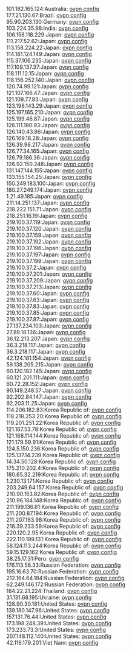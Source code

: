 101.182.165.124:Australia: [ovpn config](vpn/101_182_165_124.ovpn)  
177.21.130.67:Brazil: [ovpn config](vpn/177_21_130_67.ovpn)  
95.90.203.130:Germany: [ovpn config](vpn/95_90_203_130.ovpn)  
103.224.35.98:India: [ovpn config](vpn/103_224_35_98.ovpn)  
106.158.118.229:Japan: [ovpn config](vpn/106_158_118_229.ovpn)  
111.217.52.62:Japan: [ovpn config](vpn/111_217_52_62.ovpn)  
113.158.224.22:Japan: [ovpn config](vpn/113_158_224_22.ovpn)  
114.181.124.149:Japan: [ovpn config](vpn/114_181_124_149.ovpn)  
115.37.106.235:Japan: [ovpn config](vpn/115_37_106_235.ovpn)  
117.109.137.37:Japan: [ovpn config](vpn/117_109_137_37.ovpn)  
118.111.12.15:Japan: [ovpn config](vpn/118_111_12_15.ovpn)  
118.156.252.140:Japan: [ovpn config](vpn/118_156_252_140.ovpn)  
120.74.99.121:Japan: [ovpn config](vpn/120_74_99_121.ovpn)  
121.107.166.47:Japan: [ovpn config](vpn/121_107_166_47.ovpn)  
121.109.77.83:Japan: [ovpn config](vpn/121_109_77_83.ovpn)  
123.198.143.29:Japan: [ovpn config](vpn/123_198_143_29.ovpn)  
125.197.165.210:Japan: [ovpn config](vpn/125_197_165_210.ovpn)  
125.199.46.87:Japan: [ovpn config](vpn/125_199_46_87.ovpn)  
126.111.180.93:Japan: [ovpn config](vpn/126_111_180_93.ovpn)  
126.140.43.86:Japan: [ovpn config](vpn/126_140_43_86.ovpn)  
126.169.18.28:Japan: [ovpn config](vpn/126_169_18_28.ovpn)  
126.39.98.217:Japan: [ovpn config](vpn/126_39_98_217.ovpn)  
126.77.34.165:Japan: [ovpn config](vpn/126_77_34_165.ovpn)  
126.79.186.36:Japan: [ovpn config](vpn/126_79_186_36.ovpn)  
126.92.150.248:Japan: [ovpn config](vpn/126_92_150_248.ovpn)  
131.147.144.155:Japan: [ovpn config](vpn/131_147_144_155.ovpn)  
133.155.154.25:Japan: [ovpn config](vpn/133_155_154_25.ovpn)  
150.249.183.100:Japan: [ovpn config](vpn/150_249_183_100.ovpn)  
180.27.249.174:Japan: [ovpn config](vpn/180_27_249_174.ovpn)  
1.21.49.185:Japan: [ovpn config](vpn/1_21_49_185.ovpn)  
211.14.251.137:Japan: [ovpn config](vpn/211_14_251_137.ovpn)  
218.222.151.71:Japan: [ovpn config](vpn/218_222_151_71.ovpn)  
218.251.16.19:Japan: [ovpn config](vpn/218_251_16_19.ovpn)  
219.100.37.119:Japan: [ovpn config](vpn/219_100_37_119.ovpn)  
219.100.37.120:Japan: [ovpn config](vpn/219_100_37_120.ovpn)  
219.100.37.159:Japan: [ovpn config](vpn/219_100_37_159.ovpn)  
219.100.37.192:Japan: [ovpn config](vpn/219_100_37_192.ovpn)  
219.100.37.196:Japan: [ovpn config](vpn/219_100_37_196.ovpn)  
219.100.37.197:Japan: [ovpn config](vpn/219_100_37_197.ovpn)  
219.100.37.199:Japan: [ovpn config](vpn/219_100_37_199.ovpn)  
219.100.37.2:Japan: [ovpn config](vpn/219_100_37_2.ovpn)  
219.100.37.201:Japan: [ovpn config](vpn/219_100_37_201.ovpn)  
219.100.37.209:Japan: [ovpn config](vpn/219_100_37_209.ovpn)  
219.100.37.213:Japan: [ovpn config](vpn/219_100_37_213.ovpn)  
219.100.37.60:Japan: [ovpn config](vpn/219_100_37_60.ovpn)  
219.100.37.63:Japan: [ovpn config](vpn/219_100_37_63.ovpn)  
219.100.37.83:Japan: [ovpn config](vpn/219_100_37_83.ovpn)  
219.100.37.85:Japan: [ovpn config](vpn/219_100_37_85.ovpn)  
219.100.37.87:Japan: [ovpn config](vpn/219_100_37_87.ovpn)  
27.137.234.103:Japan: [ovpn config](vpn/27_137_234_103.ovpn)  
27.89.18.136:Japan: [ovpn config](vpn/27_89_18_136.ovpn)  
36.12.213.207:Japan: [ovpn config](vpn/36_12_213_207.ovpn)  
36.3.218.117:Japan: [ovpn config](vpn/36_3_218_117.ovpn)  
36.3.218.117:Japan: [ovpn config](vpn/36_3_218_117.ovpn)  
42.124.181.154:Japan: [ovpn config](vpn/42_124_181_154.ovpn)  
59.138.205.215:Japan: [ovpn config](vpn/59_138_205_215.ovpn)  
60.120.182.145:Japan: [ovpn config](vpn/60_120_182_145.ovpn)  
60.121.201.111:Japan: [ovpn config](vpn/60_121_201_111.ovpn)  
60.72.28.152:Japan: [ovpn config](vpn/60_72_28_152.ovpn)  
90.149.248.57:Japan: [ovpn config](vpn/90_149_248_57.ovpn)  
92.202.84.147:Japan: [ovpn config](vpn/92_202_84_147.ovpn)  
92.203.11.25:Japan: [ovpn config](vpn/92_203_11_25.ovpn)  
114.206.182.83:Korea Republic of: [ovpn config](vpn/114_206_182_83.ovpn)  
118.218.253.20:Korea Republic of: [ovpn config](vpn/118_218_253_20.ovpn)  
119.201.251.22:Korea Republic of: [ovpn config](vpn/119_201_251_22.ovpn)  
121.167.53.78:Korea Republic of: [ovpn config](vpn/121_167_53_78.ovpn)  
121.168.114.144:Korea Republic of: [ovpn config](vpn/121_168_114_144.ovpn)  
121.179.59.91:Korea Republic of: [ovpn config](vpn/121_179_59_91.ovpn)  
124.5.150.236:Korea Republic of: [ovpn config](vpn/124_5_150_236.ovpn)  
125.137.14.239:Korea Republic of: [ovpn config](vpn/125_137_14_239.ovpn)  
14.34.50.128:Korea Republic of: [ovpn config](vpn/14_34_50_128.ovpn)  
175.210.202.4:Korea Republic of: [ovpn config](vpn/175_210_202_4.ovpn)  
180.65.32.219:Korea Republic of: [ovpn config](vpn/180_65_32_219.ovpn)  
1.230.13.171:Korea Republic of: [ovpn config](vpn/1_230_13_171.ovpn)  
203.249.64.157:Korea Republic of: [ovpn config](vpn/203_249_64_157.ovpn)  
210.90.153.82:Korea Republic of: [ovpn config](vpn/210_90_153_82.ovpn)  
210.96.184.148:Korea Republic of: [ovpn config](vpn/210_96_184_148.ovpn)  
211.199.136.61:Korea Republic of: [ovpn config](vpn/211_199_136_61.ovpn)  
211.200.87.194:Korea Republic of: [ovpn config](vpn/211_200_87_194.ovpn)  
211.207.163.98:Korea Republic of: [ovpn config](vpn/211_207_163_98.ovpn)  
218.39.233.59:Korea Republic of: [ovpn config](vpn/218_39_233_59.ovpn)  
220.120.2.95:Korea Republic of: [ovpn config](vpn/220_120_2_95.ovpn)  
222.110.199.131:Korea Republic of: [ovpn config](vpn/222_110_199_131.ovpn)  
58.124.113.244:Korea Republic of: [ovpn config](vpn/58_124_113_244.ovpn)  
59.15.129.162:Korea Republic of: [ovpn config](vpn/59_15_129_162.ovpn)  
38.25.17.31:Peru: [ovpn config](vpn/38_25_17_31.ovpn)  
176.113.58.33:Russian Federation: [ovpn config](vpn/176_113_58_33.ovpn)  
195.16.63.70:Russian Federation: [ovpn config](vpn/195_16_63_70.ovpn)  
212.164.64.184:Russian Federation: [ovpn config](vpn/212_164_64_184.ovpn)  
62.249.146.172:Russian Federation: [ovpn config](vpn/62_249_146_172.ovpn)  
184.22.21.224:Thailand: [ovpn config](vpn/184_22_21_224.ovpn)  
31.131.68.195:Ukraine: [ovpn config](vpn/31_131_68_195.ovpn)  
128.90.30.181:United States: [ovpn config](vpn/128_90_30_181.ovpn)  
139.180.147.96:United States: [ovpn config](vpn/139_180_147_96.ovpn)  
157.131.76.44:United States: [ovpn config](vpn/157_131_76_44.ovpn)  
173.198.248.39:United States: [ovpn config](vpn/173_198_248_39.ovpn)  
173.233.73.3:United States: [ovpn config](vpn/173_233_73_3.ovpn)  
207.148.112.140:United States: [ovpn config](vpn/207_148_112_140.ovpn)  
42.116.179.201:Viet Nam: [ovpn config](vpn/42_116_179_201.ovpn)  
